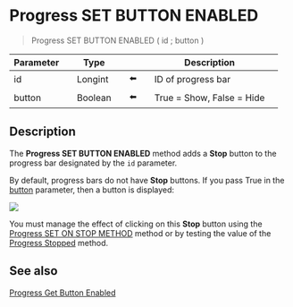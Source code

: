 # Progress SET BUTTON ENABLED

> Progress SET BUTTON ENABLED ( id ; button )

| Parameter |     | Type |     |     |     | Description |     |
| --- | --- | --- | --- | --- | --- | --- | --- |
| id  |     | Longint |     | ⬅️ |     | ID of progress bar |     |
| button |     | Boolean |     | ⬅️ |     | True = Show, False = Hide |     |

## Description

The **Progress SET BUTTON ENABLED** method adds a **Stop** button to the progress bar designated by the `id` parameter.

By default, progress bars do not have **Stop** buttons. If you pass True in the [button](# "True = Show, False = Hide") parameter, then a button is displayed:

![](https://doc.4d.com/4Dv19/picture/925113/pict925113.en.png)

You must manage the effect of clicking on this **Stop** button using the [Progress SET ON STOP METHOD](Progress%20SET%20ON%20STOP%20METHOD.md) method or by testing the value of the [Progress Stopped](Progress%20Stopped.md) method.

## See also

[Progress Get Button Enabled](Next%20page.md)
